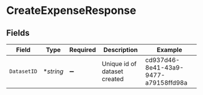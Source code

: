 # CreateExpenseResponse


## Fields

| Field                                | Type                                 | Required                             | Description                          | Example                              |
| ------------------------------------ | ------------------------------------ | ------------------------------------ | ------------------------------------ | ------------------------------------ |
| `DatasetID`                          | **string*                            | :heavy_minus_sign:                   | Unique id of dataset created         | cd937d46-8e41-43a9-9477-a79158ffd98a |